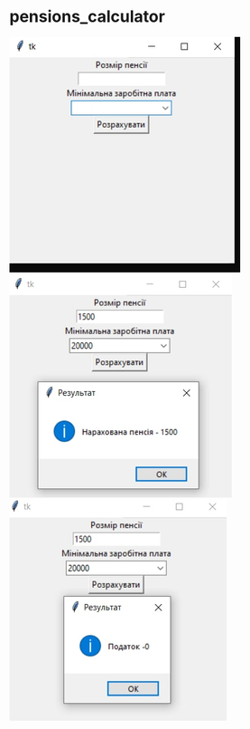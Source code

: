 # pensions_calculator
![alt tag](https://github.com/AndrieievaLena/pensions_calculator/blob/main/img/pension-1.png?raw=true )
![alt tag](https://github.com/AndrieievaLena/pensions_calculator/blob/main/img/pension-2.png?raw=true )
![alt tag](https://github.com/AndrieievaLena/pensions_calculator/blob/main/img/pension-3.png?raw=true )
